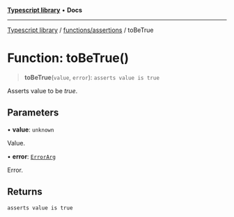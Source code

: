 [**Typescript library**](../../../index.md) • **Docs**

***

[Typescript library](../../../modules.md) / [functions/assertions](../index.md) / toBeTrue

# Function: toBeTrue()

> **toBeTrue**(`value`, `error`): `asserts value is true`

Asserts value to be _true_.

## Parameters

• **value**: `unknown`

Value.

• **error**: [`ErrorArg`](../type-aliases/ErrorArg.md)

Error.

## Returns

`asserts value is true`
